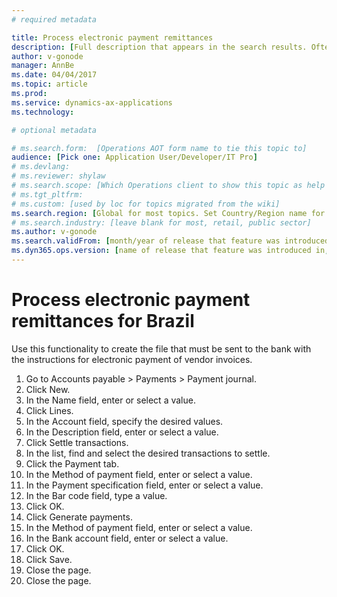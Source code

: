 ```yaml
---
# required metadata

title: Process electronic payment remittances
description: [Full description that appears in the search results. Often the first paragraph of your topic.]
author: v-gonode
manager: AnnBe
ms.date: 04/04/2017
ms.topic: article
ms.prod: 
ms.service: dynamics-ax-applications
ms.technology: 

# optional metadata

# ms.search.form:  [Operations AOT form name to tie this topic to]
audience: [Pick one: Application User/Developer/IT Pro]
# ms.devlang: 
# ms.reviewer: shylaw
# ms.search.scope: [Which Operations client to show this topic as help for, to be set by content strategist, see list here: https://microsoft.sharepoint.com/teams/DynDoc/_layouts/15/WopiFrame.aspx?sourcedoc={23419e1c-eb64-42e9-aa9b-79875b428718}&action=edit&wd=target%28Core%20Dynamics%20AX%20CP%20requirements%2Eone%7C4CC185C0%2DEFAA%2D42CD%2D94B9%2D8F2A45E7F61A%2FVersions%20list%20for%20docs%20topics%7CC14BE630%2D5151%2D49D6%2D8305%2D554B5084593C%2F%29]
# ms.tgt_pltfrm: 
# ms.custom: [used by loc for topics migrated from the wiki]
ms.search.region: [Global for most topics. Set Country/Region name for localizations]
# ms.search.industry: [leave blank for most, retail, public sector]
ms.author: v-gonode
ms.search.validFrom: [month/year of release that feature was introduced in, in format yyyy-mm-dd]
ms.dyn365.ops.version: [name of release that feature was introduced in, see list here: https://microsoft.sharepoint.com/teams/DynDoc/_layouts/15/WopiFrame.aspx?sourcedoc={23419e1c-eb64-42e9-aa9b-79875b428718}&action=edit&wd=target%28Core%20Dynamics%20AX%20CP%20requirements%2Eone%7C4CC185C0%2DEFAA%2D42CD%2D94B9%2D8F2A45E7F61A%2FVersions%20list%20for%20docs%20topics%7CC14BE630%2D5151%2D49D6%2D8305%2D554B5084593C%2F%29]
---
```


# Process electronic payment remittances for Brazil
Use this functionality to create the file that must be sent to the bank with the instructions for electronic payment of vendor invoices.

1.	Go to Accounts payable > Payments > Payment journal.
2.	Click New.
3.	In the Name field, enter or select a value.
4.	Click Lines.
5.	In the Account field, specify the desired values.
6.	In the Description field, enter or select a value.
7.	Click Settle transactions.
8.	In the list, find and select the desired transactions to settle.
9.	Click the Payment tab.
10.	In the Method of payment field, enter or select a value.
11.	In the Payment specification field, enter or select a value.
12.	In the Bar code field, type a value.
13.	Click OK.
14.	Click Generate payments.
15.	In the Method of payment field, enter or select a value.
16.	In the Bank account field, enter or select a value.
17.	Click OK.
18.	Click Save.
19.	Close the page.
20.	Close the page.

